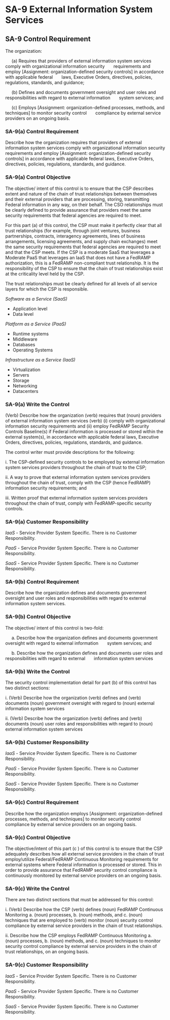 # SA-9 External Information System Services
## SA-9 Control Requirement
The organization:

&nbsp;&nbsp;&nbsp;&nbsp;&nbsp;(a)	Requires that providers of external information system services comply with organizational information security &nbsp;&nbsp;&nbsp;&nbsp;&nbsp;&nbsp;requirements and employ [Assignment: organization-defined security controls] in accordance with applicable federal &nbsp;&nbsp;&nbsp;&nbsp;&nbsp;&nbsp;laws, Executive Orders, directives, policies, regulations, standards, and guidance;

&nbsp;&nbsp;&nbsp;&nbsp;&nbsp;(b)	Defines and documents government oversight and user roles and responsibilities with regard to external information &nbsp;&nbsp;&nbsp;&nbsp;&nbsp;&nbsp;system services; and

&nbsp;&nbsp;&nbsp;&nbsp;&nbsp;(c)	Employs [Assignment: organization-defined processes, methods, and techniques] to monitor security control &nbsp;&nbsp;&nbsp;&nbsp;&nbsp;&nbsp;compliance by external service providers on an ongoing basis.
### SA-9(a) Control Requirement
Describe how the organization requires that providers of external information system services comply with organizational information security requirements and employ [Assignment: organization-defined security controls] in accordance with applicable federal laws, Executive Orders, directives, policies, regulations, standards, and guidance.
### SA-9(a) Control Objective
The objective/ intent of this control is to ensure that the CSP describes extent and nature of the chain of trust relationships between themselves and their external providers that are processing, storing, transmitting Federal information in any way, on their behalf. The CSO relationships must be clearly defined to provide assurance that providers meet the same security requirements that federal agencies are required to meet.

For this part (a) of this control, the CSP must make it perfectly clear that all trust relationships (for example, through joint ventures, business partnerships, contracts, interagency agreements, lines of business arrangements, licensing agreements, and supply chain exchanges) meet the same security requirements that federal agencies are required to meet and that the CSP meets. If the CSP is a moderate SaaS that leverages a Moderate PaaS that leverages an IaaS that does not have a FedRAMP authorization, this is a FedRAMP non-compliant trust relationship. It is the responsibility of the CSP to ensure that the chain of trust relationships exist at the criticality level held by the CSP.

The trust relationships must be clearly defined for all levels of all service layers for which the CSP is responsible.

_Software as a Service (SaaS)_
  * Application level
  * Data level

_Platform as a Service (PaaS)_
  * Runtime systems
  * Middleware
  * Databases
  * Operating Systems

_Infrastructure as a Service (IaaS)_
  * Virtualization
  * Servers
  * Storage
  * Networking
  * Datacenters
### SA-9(a) Write the Control
(Verb) Describe how the organization (verb) requires that (noun) providers of external information system services (verb) (i) comply with organizational information security requirements and (ii) employ FedRAMP Security Controls Baseline(s) if Federal information is processed or stored within the external system(s), in accordance with applicable federal laws, Executive Orders, directives, policies, regulations, standards, and guidance.

The control writer must provide descriptions for the following:

i.	The CSP-defined security controls to be employed by external information system services providers throughout the chain of trust to the CSP;

ii.	A way to prove that external information system services providers throughout the chain of trust, comply with the CSP (hence FedRAMP) information security requirements; and

iii.	Written proof that external information system services providers throughout the chain of trust, comply with FedRAMP-specific security controls.
### SA-9(a) Customer Responsibility
*IaaS* - Service Provider System Specific. There is no Customer Responsibility.

*PaaS* - Service Provider System Specific. There is no Customer Responsibility.

*SaaS* - Service Provider System Specific. There is no Customer Responsibility.
### SA-9(b) Control Requirement
Describe how the organization defines and documents government oversight and user roles and responsibilities with regard to external information system services.
### SA-9(b) Control Objective
The objective/ intent of this control is two-fold:

&nbsp;&nbsp;&nbsp;&nbsp;&nbsp;a.	Describe how the organization defines and documents government oversight with regard to external information &nbsp;&nbsp;&nbsp;&nbsp;&nbsp;&nbsp;system services; and

&nbsp;&nbsp;&nbsp;&nbsp;&nbsp;b.	Describe how the organization defines and documents user roles and responsibilities with regard to external &nbsp;&nbsp;&nbsp;&nbsp;&nbsp;&nbsp;information system services
### SA-9(b) Write the Control
The security control implementation detail for part (b) of this control has two distinct sections:

i.	(Verb) Describe how the organization (verb) defines and (verb) documents (noun) government oversight with regard to (noun) external information system services

ii.	(Verb) Describe how the organization (verb) defines and (verb) documents (noun) user roles and responsibilities with regard to (noun) external information system services
### SA-9(b) Customer Responsibility
*IaaS* - Service Provider System Specific. There is no Customer Responsibility.

*PaaS* - Service Provider System Specific. There is no Customer Responsibility.

*SaaS* - Service Provider System Specific. There is no Customer Responsibility.
### SA-9(c) Control Requirement
Describe how the organization employs [Assignment: organization-defined processes, methods, and techniques] to monitor security control compliance by external service providers on an ongoing basis.
### SA-9(c) Control Objective
The objective/intent of this part (c ) of this control is to ensure that the CSP adequately describes how all external service providers in the chain of trust employ/utilize Federal/FedRAMP Continuous Monitoring requirements for external systems where Federal information is processed or stored. This in order to provide assurance that FedRAMP security control compliance is continuously monitored by external service providers on an ongoing basis.
### SA-9(c) Write the Control
There are two distinct sections that must be addressed for this control:

i.	(Verb) Describe how the CSP (verb) defines (noun) FedRAMP Continuous Monitoring
a.	(noun) processes, b.	(noun) methods, and c.	(noun) techniques that are employed to (verb) monitor (noun) security control compliance by external service providers in the chain of trust relationships.

ii.	Describe how the CSP employs FedRAMP Continuous Monitoring
a.	(noun) processes, b.	(noun) methods, and c.	(noun) techniques to monitor security control compliance by external service providers in the chain of trust relationships, on an ongoing basis.
### SA-9(c) Customer Responsibility
*IaaS* - Service Provider System Specific. There is no Customer Responsibility.

*PaaS* - Service Provider System Specific. There is no Customer Responsibility.

*SaaS* - Service Provider System Specific. There is no Customer Responsibility.
